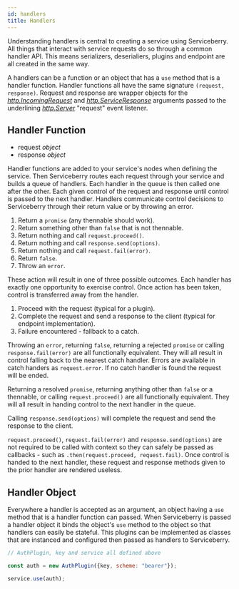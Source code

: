 ```yaml
---
id: handlers
title: Handlers
---
```


Understanding handlers is central to creating a service using Serviceberry. All things that
interact with service requests do so through a common handler API. This means
serializers, deserialiers, plugins and endpoint are all created in the same way.

A handlers can be a function or an object that has a `use` method that is a handler function. Handler
functions all have the same signature `(request, response)`. Request and response are wrapper objects
for the [*http.IncomingRequest*](https://nodejs.org/dist/latest-v8.x/docs/api/http.html#http_class_http_incomingmessage)
and [*http.ServiceResponse*](https://nodejs.org/dist/latest-v8.x/docs/api/http.html#http_class_http_serverresponse)
arguments passed to the underlining [*http.Server*](https://nodejs.org/dist/latest-v8.x/docs/api/http.html#http_class_http_server)
"request" event listener.

Handler Function
----------------

  - request *object*
  - response *object*

Handler functions are added to your service's nodes when defining the service. Then Serviceberry
routes each request through your service and builds a queue of handlers. Each handler in the queue is
then called one after the other. Each given control of the request and response until control is
passed to the next handler. Handlers communicate control decisions to Serviceberry through their
return value or by throwing an error.

  1. Return a `promise` (any thennable should work).
  2. Return something other than `false` that is not thennable.
  3. Return nothing and call `request.proceed()`.
  4. Return nothing and call `response.send(options)`.
  5. Return nothing and call `request.fail(error)`.
  6. Return `false`.
  7. Throw an `error`.

These action will result in one of three possible outcomes. Each handler has exactly one opportunity to exercise control.
Once action has been taken, control is transferred away from the handler.

  1. Proceed with the request (typical for a plugin).
  2. Complete the request and send a response to the client (typical for endpoint implementation).
  3. Failure encountered - fallback to a catch.

Throwing an `error`, returning `false`, returning a rejected `promise` or calling `response.fail(error)` are
all functionally equivalent. They will all result in control falling back to the nearest catch handler. Errors are
available in catch handers as `request.error`. If no catch handler is found the request will be ended.

Returning a resolved `promise`, returning anything other than `false` or a thennable, or calling `request.proceed()` are
all functionally equivalent. They will all result in handing control to the next handler in the queue.

Calling `response.send(options)` will complete the request and send the response to the client.

`request.proceed()`, `request.fail(error)` and `response.send(options)` are not required to be called with context so
they can safely be passed as callbacks - such as `.then(request.proceed, request.fail)`. Once control is handed to the
next handler, these request and response methods given to the prior handler are rendered useless.

Handler Object
--------------

Everywhere a handler is accepted as an argument, an object having a `use` method that is a handler function can passed.
When Serviceberry is passed a handler object it binds the object's `use` method to the object so that handlers
can easily be stateful. This plugins can be implemented as classes that are instanced and configured then passed
as handlers to Serviceberry.

```javascript
// AuthPlugin, key and service all defined above

const auth = new AuthPlugin({key, scheme: "bearer"});

service.use(auth);
```